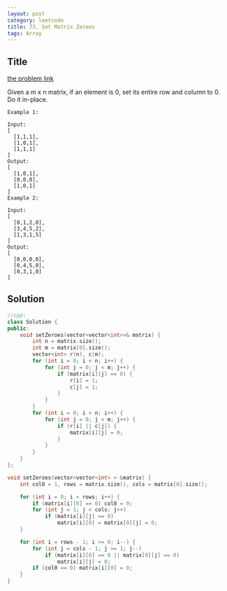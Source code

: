 ```yaml
---
layout: post
category: leetcode
title: 73. Set Matrix Zeroes
tags: Array
---
```

## Title
[the problem link](https://leetcode.com/problems/set-matrix-zeroes/description/)


Given a m x n matrix, if an element is 0, set its entire row and column to 0. Do it in-place.

	Example 1:
	
	Input: 
	[
	  [1,1,1],
	  [1,0,1],
	  [1,1,1]
	]
	Output: 
	[
	  [1,0,1],
	  [0,0,0],
	  [1,0,1]
	]
	Example 2:
	
	Input: 
	[
	  [0,1,2,0],
	  [3,4,5,2],
	  [1,3,1,5]
	]
	Output: 
	[
	  [0,0,0,0],
	  [0,4,5,0],
	  [0,3,1,0]
	]

## Solution
```c++
//cpp:
class Solution {
public:
	void setZeroes(vector<vector<int>>& matrix) {
		int n = matrix.size();
		int m = matrix[0].size();
		vector<int> r(n), c(m);
		for (int i = 0; i < n; i++) {
			for (int j = 0; j < m; j++) {
				if (matrix[i][j] == 0) {
					r[i] = 1;
					c[j] = 1;
				}
			}
		}
		for (int i = 0; i < n; i++) {
			for (int j = 0; j < m; j++) {
				if (r[i] || c[j]) {
					matrix[i][j] = 0;
				}
			}
		}
	}
};
```

```c++
void setZeroes(vector<vector<int> > &matrix) {
    int col0 = 1, rows = matrix.size(), cols = matrix[0].size();

    for (int i = 0; i < rows; i++) {
        if (matrix[i][0] == 0) col0 = 0;
        for (int j = 1; j < cols; j++)
            if (matrix[i][j] == 0)
                matrix[i][0] = matrix[0][j] = 0;
    }

    for (int i = rows - 1; i >= 0; i--) {
        for (int j = cols - 1; j >= 1; j--)
            if (matrix[i][0] == 0 || matrix[0][j] == 0)
                matrix[i][j] = 0;
        if (col0 == 0) matrix[i][0] = 0;
    }
}
```